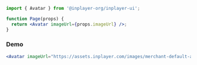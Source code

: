 ```jsx static
import { Avatar } from '@inplayer-org/inplayer-ui';

function Page(props) {
  return <Avatar imageUrl={props.imageUrl} />;
}
```

### Demo

```jsx
<Avatar imageUrl="https://assets.inplayer.com/images/merchant-default-avatar.png" />
```
